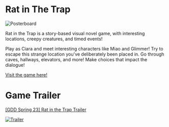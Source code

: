 # Rat in The Trap

![Posterboard](https://img.itch.zone/aW1nLzEyMDA0NTg2LmpwZw==/original/cUjTf5.jpg)

Rat in the Trap is a story-based visual novel game, with interesting locations, creepy creatures, and timed events! 

Play as Ciara and meet interesting characters like Miao and Glimmer! Try to escape this strange location you've deliberately been placed in. Go through caves, hallways, elevators, and more! Make choices that impact the dialogue!

[Visit the game here!](https://somememe.itch.io/rat-in-the-trap)

# Game Trailer 
[[GDD Spring 23] Rat in the Trap Trailer](https://www.youtube.com/watch?v=hVgRdOQv_ZY)

[![Trailer](https://media.discordapp.net/attachments/1081055450860093451/1101755847228534784/7AdSyR.png?width=867&height=485)](https://www.youtube.com/watch?v=hVgRdOQv_ZY)

